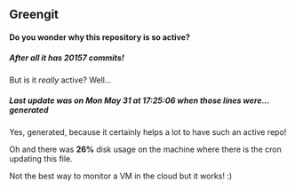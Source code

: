 ## Greengit

#### Do you wonder why this repository is so active?

##### After all it has 20157 commits!

But is it *really* active? Well...

##### Last update was on Mon May 31 at 17:25:06 when those lines were... generated

Yes, generated, because it certainly helps a lot to have such an active repo!

Oh and there was **26%** disk usage on the machine
where there is the cron updating this file.

Not the best way to monitor a VM in the cloud but it works! :)
